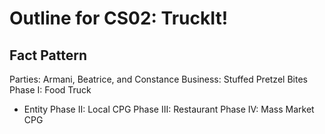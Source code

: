 # Outline for CS02: TruckIt!
## Fact Pattern
Parties: Armani, Beatrice, and Constance
Business: Stuffed Pretzel Bites
Phase I: Food Truck
* Entity
Phase II: Local CPG
Phase III: Restaurant
Phase IV: Mass Market CPG
